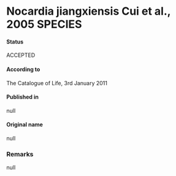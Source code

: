 Nocardia jiangxiensis Cui et al., 2005 SPECIES
=======

#### Status
ACCEPTED

#### According to
The Catalogue of Life, 3rd January 2011

#### Published in
null

#### Original name
null

### Remarks
null